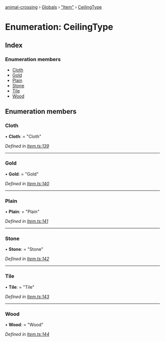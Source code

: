 [animal-crossing](../README.md) › [Globals](../globals.md) › ["Item"](../modules/_item_.md) › [CeilingType](_item_.ceilingtype.md)

# Enumeration: CeilingType

## Index

### Enumeration members

* [Cloth](_item_.ceilingtype.md#cloth)
* [Gold](_item_.ceilingtype.md#gold)
* [Plain](_item_.ceilingtype.md#plain)
* [Stone](_item_.ceilingtype.md#stone)
* [Tile](_item_.ceilingtype.md#tile)
* [Wood](_item_.ceilingtype.md#wood)

## Enumeration members

###  Cloth

• **Cloth**: = "Cloth"

*Defined in [Item.ts:139](https://github.com/Norviah/animal-crossing/blob/7dc871b/module/types/Item.ts#L139)*

___

###  Gold

• **Gold**: = "Gold"

*Defined in [Item.ts:140](https://github.com/Norviah/animal-crossing/blob/7dc871b/module/types/Item.ts#L140)*

___

###  Plain

• **Plain**: = "Plain"

*Defined in [Item.ts:141](https://github.com/Norviah/animal-crossing/blob/7dc871b/module/types/Item.ts#L141)*

___

###  Stone

• **Stone**: = "Stone"

*Defined in [Item.ts:142](https://github.com/Norviah/animal-crossing/blob/7dc871b/module/types/Item.ts#L142)*

___

###  Tile

• **Tile**: = "Tile"

*Defined in [Item.ts:143](https://github.com/Norviah/animal-crossing/blob/7dc871b/module/types/Item.ts#L143)*

___

###  Wood

• **Wood**: = "Wood"

*Defined in [Item.ts:144](https://github.com/Norviah/animal-crossing/blob/7dc871b/module/types/Item.ts#L144)*
